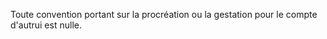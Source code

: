   
 Toute convention portant sur la procréation ou la gestation pour le compte d'autrui est nulle.  

  
